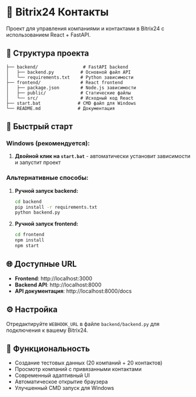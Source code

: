 # 🏢 Bitrix24 Контакты

Проект для управления компаниями и контактами в Bitrix24 с использованием React + FastAPI.

## 📁 Структура проекта

```
├── backend/                 # FastAPI backend
│   ├── backend.py          # Основной файл API
│   └── requirements.txt    # Python зависимости
├── frontend/               # React frontend
│   ├── package.json        # Node.js зависимости
│   ├── public/             # Статические файлы
│   └── src/                # Исходный код React
├── start.bat              # CMD файл для Windows
└── README.md              # Документация
```

## 🚀 Быстрый старт

### Windows (рекомендуется):
1. **Двойной клик на `start.bat`** - автоматически установит зависимости и запустит проект

### Альтернативные способы:
1. **Ручной запуск backend:**
   ```bash
   cd backend
   pip install -r requirements.txt
   python backend.py
   ```

3. **Ручной запуск frontend:**
   ```bash
   cd frontend
   npm install
   npm start
   ```

## 🌐 Доступные URL

- **Frontend**: http://localhost:3000
- **Backend API**: http://localhost:8000
- **API документация**: http://localhost:8000/docs

## ⚙️ Настройка

Отредактируйте `WEBHOOK_URL` в файле `backend/backend.py` для подключения к вашему Bitrix24.

## 📱 Функциональность

- Создание тестовых данных (20 компаний + 20 контактов)
- Просмотр компаний с привязанными контактами
- Современный адаптивный UI
- Автоматическое открытие браузера
- Улучшенный CMD запуск для Windows
